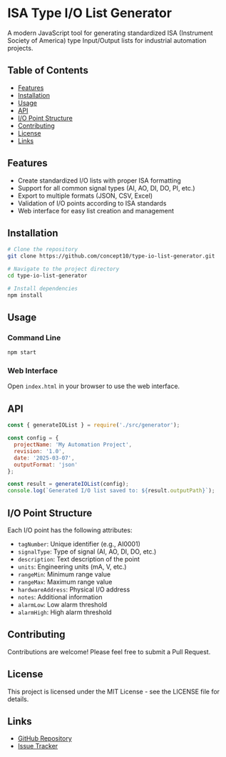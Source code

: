 # ISA Type I/O List Generator

A modern JavaScript tool for generating standardized ISA (Instrument Society of America) type Input/Output lists for industrial automation projects.

## Table of Contents

- [Features](#features)
- [Installation](#installation)
- [Usage](#usage)
- [API](#api)
- [I/O Point Structure](#io-point-structure)
- [Contributing](#contributing)
- [License](#license)
- [Links](#links)

## Features

- Create standardized I/O lists with proper ISA formatting
- Support for all common signal types (AI, AO, DI, DO, PI, etc.)
- Export to multiple formats (JSON, CSV, Excel)
- Validation of I/O points according to ISA standards
- Web interface for easy list creation and management

## Installation

```bash
# Clone the repository
git clone https://github.com/concept10/type-io-list-generator.git

# Navigate to the project directory
cd type-io-list-generator

# Install dependencies 
npm install
```

## Usage

### Command Line

```bash
npm start
```

### Web Interface

Open `index.html` in your browser to use the web interface.

## API

```javascript
const { generateIOList } = require('./src/generator');

const config = {
  projectName: 'My Automation Project',
  revision: '1.0',
  date: '2025-03-07',
  outputFormat: 'json'
};

const result = generateIOList(config);
console.log(`Generated I/O list saved to: ${result.outputPath}`);
```

## I/O Point Structure

Each I/O point has the following attributes:

- `tagNumber`: Unique identifier (e.g., AI0001)
- `signalType`: Type of signal (AI, AO, DI, DO, etc.)
- `description`: Text description of the point
- `units`: Engineering units (mA, V, etc.)
- `rangeMin`: Minimum range value
- `rangeMax`: Maximum range value
- `hardwareAddress`: Physical I/O address
- `notes`: Additional information
- `alarmLow`: Low alarm threshold
- `alarmHigh`: High alarm threshold

## Contributing

Contributions are welcome! Please feel free to submit a Pull Request.

## License

This project is licensed under the MIT License - see the LICENSE file for details.

## Links

- [GitHub Repository](https://github.com/concept10/type-io-list-generator)
- [Issue Tracker](https://github.com/concept10/type-io-list-generator/issues)